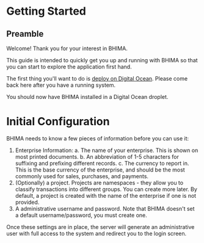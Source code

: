 # Getting Started

## Preamble

Welcome!  Thank you for your interest in BHIMA.

This guide is intended to quickly get you up and running with BHIMA so that you can start
to explore the application first hand.

The first thing you'll want to do is [deploy on Digital Ocean](./deploying-digital-ocean).  Please come
back here after you have a running system.

You should now have BHIMA installed in a Digital Ocean droplet.

# Initial Configuration

BHIMA needs to know a few pieces of information before you can use it:

 1. Enterprise Information:
    a. The name of your enterprise.  This is shown on most printed documents.
    b. An abbreviation of 1-5 characters for suffixing and prefixing different records.
    c. The currency to report in.  This is the base currency of the enterprise, and should be the most commonly used for sales, purchases, and payments.
 2. (Optionally) a project.  Projects are namespaces - they allow you to classify transactions into different groups.  You can create more later.  By default, a project is created with the name of the enterprise if one is not provided.
 3. A administrative username and password.  Note that BHIMA doesn't set a default username/password, you must create one.

Once these settings are in place, the server will generate an administrative user with full access to the system and redirect you to the login screen.
